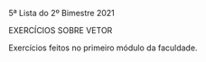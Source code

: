 5ª Lista do 2º Bimestre 2021

EXERCÍCIOS SOBRE VETOR

Exercícios feitos no primeiro módulo da faculdade.
